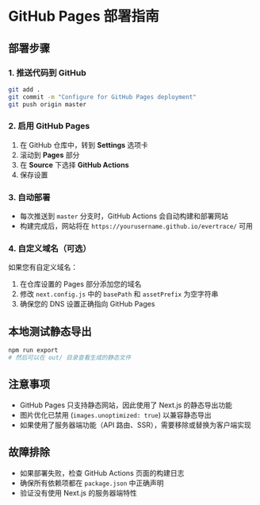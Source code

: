 # GitHub Pages 部署指南

## 部署步骤

### 1. 推送代码到 GitHub
```bash
git add .
git commit -m "Configure for GitHub Pages deployment"
git push origin master
```

### 2. 启用 GitHub Pages
1. 在 GitHub 仓库中，转到 **Settings** 选项卡
2. 滚动到 **Pages** 部分
3. 在 **Source** 下选择 **GitHub Actions**
4. 保存设置

### 3. 自动部署
- 每次推送到 `master` 分支时，GitHub Actions 会自动构建和部署网站
- 构建完成后，网站将在 `https://yourusername.github.io/evertrace/` 可用

### 4. 自定义域名（可选）
如果您有自定义域名：
1. 在仓库设置的 Pages 部分添加您的域名
2. 修改 `next.config.js` 中的 `basePath` 和 `assetPrefix` 为空字符串
3. 确保您的 DNS 设置正确指向 GitHub Pages

## 本地测试静态导出
```bash
npm run export
# 然后可以在 out/ 目录查看生成的静态文件
```

## 注意事项
- GitHub Pages 只支持静态网站，因此使用了 Next.js 的静态导出功能
- 图片优化已禁用 (`images.unoptimized: true`) 以兼容静态导出
- 如果使用了服务器端功能（API 路由、SSR），需要移除或替换为客户端实现

## 故障排除
- 如果部署失败，检查 GitHub Actions 页面的构建日志
- 确保所有依赖项都在 `package.json` 中正确声明
- 验证没有使用 Next.js 的服务器端特性
